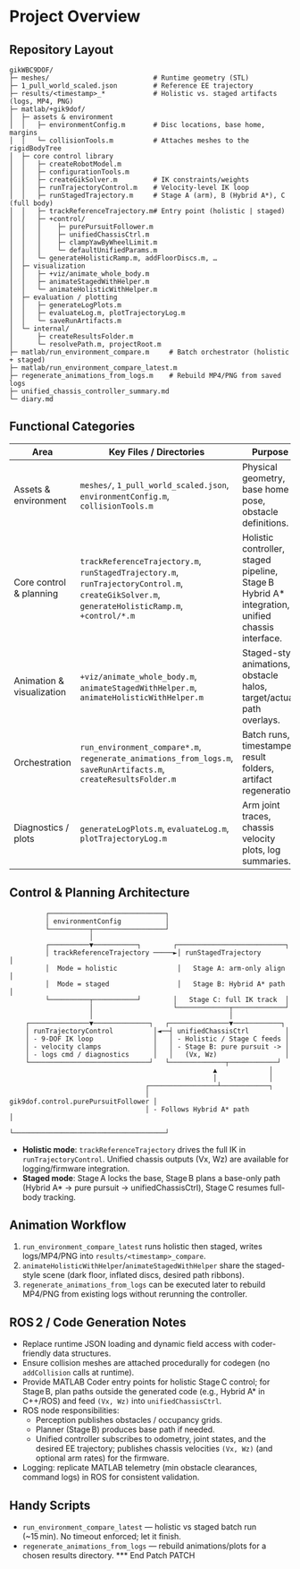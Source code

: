 # Project Overview

## Repository Layout

```
gikWBC9DOF/
├─ meshes/                          # Runtime geometry (STL)
├─ 1_pull_world_scaled.json         # Reference EE trajectory
├─ results/<timestamp>_*            # Holistic vs. staged artifacts (logs, MP4, PNG)
├─ matlab/+gik9dof/
│  ├─ assets & environment
│  │   ├─ environmentConfig.m       # Disc locations, base home, margins
│  │   └─ collisionTools.m          # Attaches meshes to the rigidBodyTree
│  ├─ core control library
│  │   ├─ createRobotModel.m
│  │   ├─ configurationTools.m
│  │   ├─ createGikSolver.m         # IK constraints/weights
│  │   ├─ runTrajectoryControl.m    # Velocity-level IK loop
│  │   ├─ runStagedTrajectory.m     # Stage A (arm), B (Hybrid A*), C (full body)
│  │   ├─ trackReferenceTrajectory.m# Entry point (holistic | staged)
│  │   ├─ +control/
│  │   │    ├─ purePursuitFollower.m
│  │   │    ├─ unifiedChassisCtrl.m
│  │   │    ├─ clampYawByWheelLimit.m
│  │   │    └─ defaultUnifiedParams.m
│  │   └─ generateHolisticRamp.m, addFloorDiscs.m, …
│  ├─ visualization
│  │   ├─ +viz/animate_whole_body.m
│  │   ├─ animateStagedWithHelper.m
│  │   └─ animateHolisticWithHelper.m
│  ├─ evaluation / plotting
│  │   ├─ generateLogPlots.m
│  │   ├─ evaluateLog.m, plotTrajectoryLog.m
│  │   └─ saveRunArtifacts.m
│  └─ internal/
│      ├─ createResultsFolder.m
│      └─ resolvePath.m, projectRoot.m
├─ matlab/run_environment_compare.m     # Batch orchestrator (holistic + staged)
├─ matlab/run_environment_compare_latest.m
├─ regenerate_animations_from_logs.m    # Rebuild MP4/PNG from saved logs
├─ unified_chassis_controller_summary.md
└─ diary.md
```

## Functional Categories

| Area                      | Key Files / Directories                                             | Purpose |
|---------------------------|---------------------------------------------------------------------|---------|
| Assets & environment      | `meshes/`, `1_pull_world_scaled.json`, `environmentConfig.m`, `collisionTools.m` | Physical geometry, base home pose, obstacle definitions. |
| Core control & planning   | `trackReferenceTrajectory.m`, `runStagedTrajectory.m`, `runTrajectoryControl.m`, `createGikSolver.m`, `generateHolisticRamp.m`, `+control/*.m` | Holistic controller, staged pipeline, Stage B Hybrid A* integration, unified chassis interface. |
| Animation & visualization | `+viz/animate_whole_body.m`, `animateStagedWithHelper.m`, `animateHolisticWithHelper.m` | Staged-style animations, obstacle halos, target/actual path overlays. |
| Orchestration             | `run_environment_compare*.m`, `regenerate_animations_from_logs.m`, `saveRunArtifacts.m`, `createResultsFolder.m` | Batch runs, timestamped result folders, artifact regeneration. |
| Diagnostics / plots       | `generateLogPlots.m`, `evaluateLog.m`, `plotTrajectoryLog.m`        | Arm joint traces, chassis velocity plots, log summaries. |

## Control & Planning Architecture

```
         ┌─────────────────────────────┐
         │ environmentConfig           │
         └──────────┬──────────────────┘
                    │
         ┌──────────▼───────────┐        ┌───────────────────────────┐
         │ trackReferenceTrajectory ─────►│ runStagedTrajectory       │
         │  Mode = holistic               │   Stage A: arm-only align │
         │  Mode = staged                 │   Stage B: Hybrid A* path │
         └──────────┬───────────┘        │   Stage C: full IK track  │
                    │                    └─────────────┬─────────────┘
                    │                                  │
    ┌───────────────▼──────────────┐   ┌───────────────▼────────────┐
    │ runTrajectoryControl          │◄──┤ unifiedChassisCtrl         │
    │ - 9-DOF IK loop               │   │ - Holistic / Stage C feeds │
    │ - velocity clamps             │   │ - Stage B: pure pursuit -> │
    │ - logs cmd / diagnostics      │   │   (Vx, Wz)                 │
    └──────────────────────────────┘   └──────────────┬────────────┘
                                                   ▲             │
                                                   │             │
                                  ┌─────────────────┴────────────┐
                                  │ gik9dof.control.purePursuitFollower │
                                  │ - Follows Hybrid A* path             │
                                  └──────────────────────────────────────┘
```

- **Holistic mode**: `trackReferenceTrajectory` drives the full IK in `runTrajectoryControl`. Unified chassis outputs (Vx, Wz) are available for logging/firmware integration.
- **Staged mode**: Stage A locks the base, Stage B plans a base-only path (Hybrid A* → pure pursuit → unifiedChassisCtrl), Stage C resumes full-body tracking.

## Animation Workflow

1. `run_environment_compare_latest` runs holistic then staged, writes logs/MP4/PNG into `results/<timestamp>_compare`.
2. `animateHolisticWithHelper`/`animateStagedWithHelper` share the staged-style scene (dark floor, inflated discs, desired path ribbons).
3. `regenerate_animations_from_logs` can be executed later to rebuild MP4/PNG from existing logs without rerunning the controller.

## ROS 2 / Code Generation Notes

- Replace runtime JSON loading and dynamic field access with coder-friendly data structures.
- Ensure collision meshes are attached procedurally for codegen (no `addCollision` calls at runtime).
- Provide MATLAB Coder entry points for holistic Stage C control; for Stage B, plan paths outside the generated code (e.g., Hybrid A* in C++/ROS) and feed `(Vx, Wz)` into `unifiedChassisCtrl`.
- ROS node responsibilities:
  - Perception publishes obstacles / occupancy grids.
  - Planner (Stage B) produces base path if needed.
  - Unified controller subscribes to odometry, joint states, and the desired EE trajectory; publishes chassis velocities `(Vx, Wz)` (and optional arm rates) for the firmware.
- Logging: replicate MATLAB telemetry (min obstacle clearances, command logs) in ROS for consistent validation.

## Handy Scripts

- `run_environment_compare_latest` — holistic vs staged batch run (~15 min). No timeout enforced; let it finish.
- `regenerate_animations_from_logs` — rebuild animations/plots for a chosen results directory.
*** End Patch
PATCH
